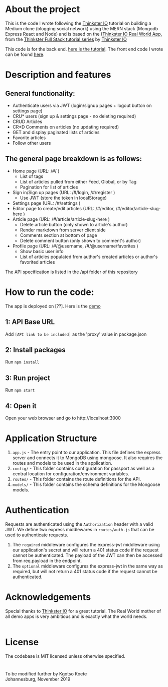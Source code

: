 # About the project

This is the code I wrote following the [Thinkster IO](https://thinkster.io/) tutorial on building a Medium clone (blogging social network) using the MERN stack (Mongodb Express React and Node) and is based on the ([Thinkster IO Real World App](https://github.com/gothinkster/realworld), from the [Thinkster Full Stack tutorial series](https://thinkster.io/tutorials/fullstack) by [Thinkster IO](https://thinkster.io/)

This code is for the back end. [here is the tutorial](https://thinkster.io/tutorials/node-json-api). The front end code I wrote can be found [here]().

# Description and features

## General functionality:

- Authenticate users via JWT (login/signup pages + logout button on settings page)
- CRU\* users (sign up & settings page - no deleting required)
- CRUD Articles
- CR\*D Comments on articles (no updating required)
- GET and display paginated lists of articles
- Favorite articles
- Follow other users

## The general page breakdown is as follows:

- Home page (URL: /#/ )
  - List of tags
  - List of articles pulled from either Feed, Global, or by Tag
  - Pagination for list of articles
- Sign in/Sign up pages (URL: /#/login, /#/register )
  - Use JWT (store the token in localStorage)
- Settings page (URL: /#/settings )
- Editor page to create/edit articles (URL: /#/editor, /#/editor/article-slug-here )
- Article page (URL: /#/article/article-slug-here )
  - Delete article button (only shown to article's author)
  - Render markdown from server client side
  - Comments section at bottom of page
  - Delete comment button (only shown to comment's author)
- Profile page (URL: /#/@username, /#/@username/favorites )
  - Show basic user info
  - List of articles populated from author's created articles or author's favorited articles

The API specification is listed in the /api folder of this repository

# How to run the code:

The app is deployed on [??]. Here is the [demo]()

## 1: API Base URL

Add `[API link to be included]` as the 'proxy' value in package.json

## 2: Install packages

Run `npm install`

## 3: Run project

Run `npm start`

## 4: Open it

Open your web browser and go to http://localhost:3000

# Application Structure

1. `app.js` - The entry point to our application. This file defines the express server and connects it to MongoDB using mongoose. It also requires the routes and models to be used in the application.
2. `config/` - This folder contains configuration for passport as well as a central location for configuration/environment variables.
3. `routes/` - This folder contains the route definitions for the API.
4. `models/` - This folder contains the schema definitions for the Mongoose models.

# Authentication

Requests are authenticated using the `Authorization` header with a valid JWT. We define two express middlewares in `routes/auth.js` that can be used to authenticate requests.

1. The `required` middleware configures the express-jwt middleware using our application's secret and will return a 401 status code if the request cannot be authenticated. The payload of the JWT can then be accessed from req.payload in the endpoint.
2. The `optional` middleware configures the express-jwt in the same way as required, but will not return a 401 status code if the request cannot be authenticated.

# Acknowledgements

Special thanks to [Thinkster IO](https://thinkster.io/) for a great tutorial. The Real World mother of all demo apps is very ambitious and is exactly what the world needs.
<br/>
<br/>

# License

The codebase is MIT licensed unless otherwise specified.

#

To be modified further by Kgotso Koete
<br/>
Johannesburg, November 2019
